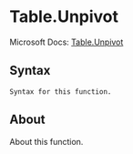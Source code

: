 ---
---

# Table.Unpivot

Microsoft Docs: [Table.Unpivot](https://docs.microsoft.com/en-us/powerquery-m/table-unpivot)

## Syntax

```powerquery-m
Syntax for this function.
```

## About

About this function.

